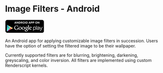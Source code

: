 # Image Filters - Android

[<img src="google-play-icon.png">](https://play.google.com/store/apps/details?id=com.imagefilterer.michael.imageblurrer&hl=en)

An Android app for applying customizable image filters in succession. Users have the option of setting the filtered image to be their wallpaper.

Currently supported filters are for blurring, brightening, darkening, greyscaling, and color inversion. All filters are implemented using custom Renderscript kernels.
